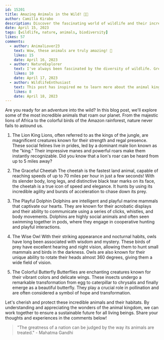```yaml
---
id: 15201
title: Amazing Animals in the Wild! 🐾🌿
author: Camilla Kirabo
description: Discover the fascinating world of wildlife and their incredible behaviors. 🦁🌍
date: April 15, 2023
tags: [wildlife, nature, animals, biodiversity]
likes: 57
comments:
  - author: AnimalLover23
    text: Wow, these animals are truly amazing! 🐾
    likes: 15
    date: April 16, 2023
  - author: NatureExplorer
    text: I've always been fascinated by the diversity of wildlife. Great post! 🌿
    likes: 10
    date: April 17, 2023
  - author: WildlifeEnthusiast
    text: This post has inspired me to learn more about the animal kingdom. Thanks! 🦁
    likes: 8
    date: April 18, 2023
---
```


Are you ready for an adventure into the wild? In this blog post, we'll explore some of the most incredible animals that roam our planet. From the majestic lions of Africa to the colorful birds of the Amazon rainforest, nature never fails to astound us.

1. The Lion King
   Lions, often referred to as the kings of the jungle, are magnificent creatures known for their strength and regal presence. These social felines live in prides, led by a dominant male lion known as the "king." Their impressive manes and powerful roars make them instantly recognizable. Did you know that a lion's roar can be heard from up to 5 miles away?

2. The Graceful Cheetah
   The cheetah is the fastest land animal, capable of reaching speeds of up to 70 miles per hour in just a few seconds! With its slender body, long legs, and distinctive black tear marks on its face, the cheetah is a true icon of speed and elegance. It hunts by using its incredible agility and bursts of acceleration to chase down its prey.

3. The Playful Dolphin
   Dolphins are intelligent and playful marine mammals that captivate our hearts. They are known for their acrobatic displays and their ability to communicate using a series of clicks, whistles, and body movements. Dolphins are highly social animals and often seen swimming together in pods, where they engage in cooperative hunting and playful interactions.

4. The Wise Owl
   With their striking appearance and nocturnal habits, owls have long been associated with wisdom and mystery. These birds of prey have excellent hearing and night vision, allowing them to hunt small mammals and birds in the darkness. Owls are also known for their unique ability to rotate their heads almost 360 degrees, giving them a wide field of vision.

5. The Colorful Butterfly
   Butterflies are enchanting creatures known for their vibrant colors and delicate wings. These insects undergo a remarkable transformation from egg to caterpillar to chrysalis and finally emerge as a beautiful butterfly. They play a crucial role in pollination and are often considered a symbol of hope and transformation.

Let's cherish and protect these incredible animals and their habitats. By understanding and appreciating the wonders of the animal kingdom, we can work together to ensure a sustainable future for all living beings. Share your thoughts and experiences in the comments below!

> "The greatness of a nation can be judged by the way its animals are treated." - Mahatma Gandhi

